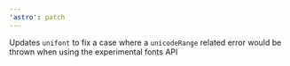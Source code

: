 ```yaml
---
'astro': patch
---
```


Updates `unifont` to fix a case where a `unicodeRange` related error would be thrown when using the experimental fonts API
